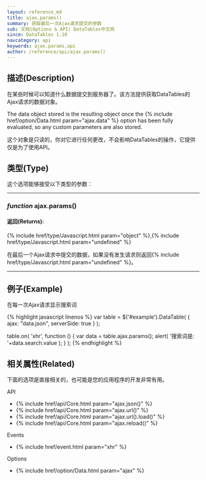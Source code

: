 ```yaml
---
layout: reference_md
title: ajax.params()
summary: 获取最后一次Ajax请求提交的参数
sub: 文档(Options & API) DataTables中文网
since: DataTables 1.10
navcategory: api
keywords: ajax.params,api
author: /reference/api/ajax.params()
---
```




## 描述(Description)

在某些时候可以知道什么数据提交到服务器了。该方法提供获取DataTables的Ajax请求的数据对象。

The data object stored is the resulting object once the {% include href/option/Data.html param="ajax.data" %} 
option has been fully evaluated, so any custom parameters are also stored.

这个对象是只读的，你对它进行任何更改，不会影响DataTables的操作，它提供仅是为了使用API。



## 类型(Type)
这个选项能够接受以下类型的参数：

---

### _function_ **ajax.params()**

#### 返回(Returns):

{% include href/type/Javascript.html param="object" %},{% include href/type/Javascript.html param="undefined" %}

在最后一个Ajax请求中提交的数据，如果没有发生请求则返回{% include href/type/Javascript.html param="undefined" %}。

---
    
    
## 例子(Example)
在每一次Ajax请求显示搜索词

{% highlight javascript linenos %}
var table = $('#example').DataTable( {
    ajax: "data.json",
    serverSide: true
} );
 
table.on( 'xhr', function () {
    var data = table.ajax.params();
    alert( '搜索词是: '+data.search.value );
} );
{% endhighlight %}



## 相关属性(Related)
下面的选项是直接相关的，也可能是您的应用程序的开发非常有用。

API

- {% include href/api/Core.html param="ajax.json()" %}
- {% include href/api/Core.html param="ajax.url()" %}
- {% include href/api/Core.html param="ajax.url().load()" %}
- {% include href/api/Core.html param="ajax.reload()" %}


Events

- {% include href/event.html param="xhr" %}


Options

- {% include href/option/Data.html param="ajax" %}

